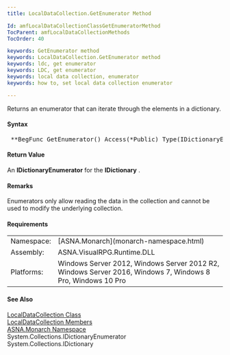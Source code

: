 ```yaml
---
title: LocalDataCollection.GetEnumerator Method

Id: amfLocalDataCollectionClassGetEnumeratorMethod
TocParent: amfLocalDataCollectionMethods
TocOrder: 40

keywords: GetEnumerator method
keywords: LocalDataCollection.GetEnumerator method
keywords: ldc, get enumerator
keywords: LDC, get enumerator
keywords: local data collection, enumerator
keywords: how to, set local data collection enumerator

---
```


Returns an enumerator that can iterate through the elements in a dictionary.

#### Syntax
<pre class="prettyprint"> **BegFunc GetEnumerator() Access(*Public) Type(IDictionaryEnumerator)**       </pre>

#### Return Value
An **IDictionaryEnumerator** for the **IDictionary** .

#### Remarks
Enumerators only allow reading the data in the collection and cannot be used to modify the underlying collection.
<!-- start -->

#### Requirements
<table class="dttable" cellspacing="0" cellpadding="4" width="60%">
           <colgroup>
            <col width="15%" style="font-weight:bold" />
            <col width="85%" />
          </colgroup>
          <tr>
            <td>Namespace:</td>
            <td>[ASNA.Monarch](monarch-namespace.html) </td>
          </tr>
          <tr>
            <td>Assembly:</td>
            <td>ASNA.VisualRPG.Runtime.DLL</td>
          </tr>
         <tr>
            <td>Platforms:</td>
            <td> Windows Server 2012, Windows Server 2012 R2, Windows Server 2016, Windows 7, Windows 8 Pro, Windows 10 Pro</td>
         </tr>
</table>

<!-- end -->

#### See Also
[ LocalDataCollection Class](local-data-collection-class.html) <br /> [ LocalDataCollection Members](local-data-collection-members.html) <br /> [ASNA.Monarch Namespace](monarch-namespace.html) <br />System.Collections.IDictionaryEnumerator <br />System.Collections.IDictionary 
